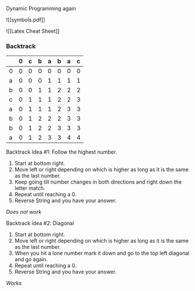 
Dynamic Programming again

![[symbols.pdf]]

![[Latex Cheat Sheet]]


### Backtrack 

|     | 0   | c   | b   | a   | b   | a   | c   |
| --- | --- | --- | --- | --- | --- | --- | --- |
| 0   | 0   | 0   | 0   | 0   | 0   | 0   | 0   |
| a   | 0   | 0   | 0   | 1   | 1   | 1   | 1   |
| b   | 0   | 0   | 1   | 1   | 2   | 2   | 2   |
| c   | 0   | 1   | 1   | 1   | 2   | 2   | 3   |
| a   | 0   | 1   | 1   | 1   | 2   | 3   | 3   | 
| b   | 0   | 1   | 2   | 2   | 2   | 3   | 3   |
| b   | 0   | 1   | 2   | 2   | 3   | 3   | 3   |
| a   | 0   | 1   | 2   | 3   | 3   | 4   | 4   |

Backtrack Idea #1: Follow the highest number.

1. Start at bottom right.
2. Move left or right depending on which is higher as long as it is the same as the last number.
3. Keep going till number changes in both directions and right down the letter match.
4. Repeat until reaching a 0.
5. Reverse String and you have your answer.

*Does not work*

Backtrack idea #2: Diagonal

1. Start at bottom right.
2. Move left or right depending on which is higher as long as it is the same as the last number.
3. When you hit a lone number mark it down and go to the top left diagonal and go again.
4. Repeat until reaching a 0.
5. Reverse String and you have your answer.

*Works*

